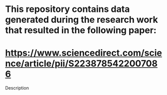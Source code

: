 # This repository contains data generated during the research work that resulted in the following paper:
# https://www.sciencedirect.com/science/article/pii/S2238785422007086
Description

